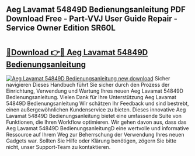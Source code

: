 ## Aeg Lavamat 54849D Bedienungsanleitung PDF Download Free - Part-VVJ User Guide Repair - Service Owner Edition SR60L

# <h2><a href="http://df1x9s2.blite.top/?on=Aeg+Lavamat+54849D+Bedienungsanleitung">🔗Download 👉🔴 Aeg Lavamat 54849D Bedienungsanleitung</a></h2>

[![Aeg Lavamat 54849D Bedienungsanleitung new download](https://i.imgur.com/lujVjoI.png)](http://df1x9s2.blite.top/?on=Aeg+Lavamat+54849D+Bedienungsanleitung)
Sicher navigieren Dieses Handbuch führt Sie sicher durch den Prozess der Einrichtung, Verwendung und Wartung Ihres neuen Aeg Lavamat 54849D Bedienungsanleitung. Vielen Dank für Ihre Unterstützung Aeg Lavamat 54849D Bedienungsanleitung Wir schätzen Ihr Feedback und sind bestrebt, einen außergewöhnlichen Kundenservice zu bieten. Dieses innovative Aeg Lavamat 54849D Bedienungsanleitung bietet eine umfassende Suite von Funktionen, die Ihren Workflow optimieren. Wir gehen davon aus, dass das Aeg Lavamat 54849D BedienungsanleitungD eine wertvolle und informative Ressource auf Ihrem Weg zur Beherrschung der Verwendung Ihres neuen Gadgets war. Sollten Sie Hilfe oder Klärung benötigen, zögern Sie bitte nicht, unser Support-Team zu kontaktieren.
